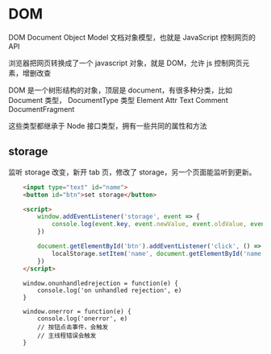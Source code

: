 # DOM


DOM Document Object Model 文档对象模型，也就是 JavaScript 控制网页的 API

浏览器把网页转换成了一个 javascript 对象，就是 DOM，允许 js 控制网页元素，增删改查

DOM 是一个树形结构的对象，顶层是 document，有很多种分类，比如 Document 类型，
DocumentType 类型
Element
Attr
Text
Comment
DocumentFragment

这些类型都继承于 Node 接口类型，拥有一些共同的属性和方法


## storage

监听 storage 改变，新开 tab 页，修改了 storage，另一个页面能监听到更新。

```html
    <input type="text" id="name">
    <button id="btn">set storage</button>

    <script>
        window.addEventListener('storage', event => {
            console.log(event.key, event.newValue, event.oldValue, event.url)
        })

        document.getElementById('btn').addEventListener('click', () => {
            localStorage.setItem('name', document.getElementById('name').value)
        })
    </script>
```


        window.onunhandledrejection = function(e) {
            console.log('on unhandled rejection', e)
        }
 
        window.onerror = function(e) {
            console.log('onerror', e)
            // 按钮点击事件，会触发
            // 主线程错误会触发
        }
